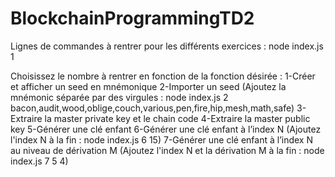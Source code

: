 # BlockchainProgrammingTD2

Lignes de commandes à rentrer pour les différents exercices : 
node index.js 1

Choisissez le nombre à rentrer en fonction de la fonction désirée : 
1-Créer et afficher un seed en mnémonique
2-Importer un seed (Ajoutez la mnémonic séparée par des virgules : node index.js 2 bacon,audit,wood,oblige,couch,various,pen,fire,hip,mesh,math,safe)
3-Extraire la master private key et le chain code
4-Extraire la master public key
5-Générer une clé enfant
6-Générer une clé enfant à l’index N (Ajoutez l'index N à la fin : node index.js 6 15)
7-Générer une clé enfant à l’index N au niveau de dérivation M (Ajoutez l'index N et la dérivation M à la fin : node index.js 7 5 4)
